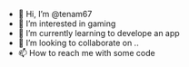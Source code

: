 - 👋 Hi, I’m @tenam67
- 👀 I’m interested in gaming
- 🌱 I’m currently learning to develope an app
- 💞️ I’m looking to collaborate on ..
- 📫 How to reach me with some code

<!---
tenam67/tenam67 is a ✨ special ✨ repository because its `README.md` (this file) appears on your GitHub profile.
You can click the Preview link to take a look at your changes.
--->
